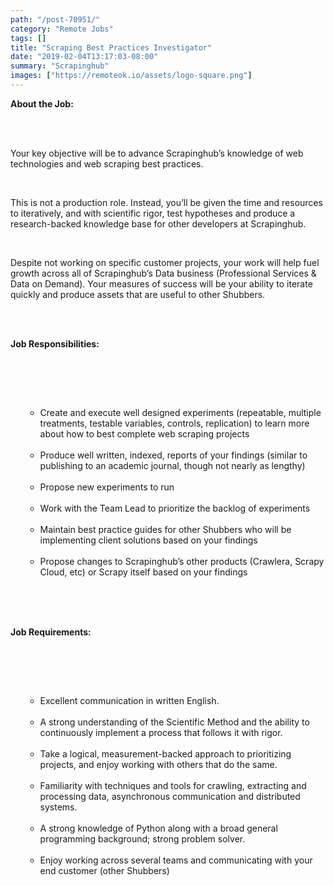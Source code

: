 ```yaml
---
path: "/post-70951/"
category: "Remote Jobs"
tags: []
title: "Scraping Best Practices Investigator"
date: "2019-02-04T13:17:03-08:00"
summary: "Scrapinghub"
images: ["https://remoteok.io/assets/logo-square.png"]
---
```


<p><strong>About the Job:</strong></p><br /><br /><p>Your key objective will be to advance Scrapinghub&rsquo;s knowledge of web technologies and web scraping best practices.</p><br /><p>This is not a production role. Instead, you&rsquo;ll be given the time and resources to iteratively, and with scientific rigor, test hypotheses and produce a research-backed knowledge base for other developers at Scrapinghub.</p><br /><p>Despite not working on specific customer projects, your work will help fuel growth across all of Scrapinghub&rsquo;s Data business (Professional Services &amp; Data on Demand). Your measures of success will be your ability to iterate quickly and produce assets that are useful to other Shubbers.</p><br /><br /><p><strong>Job Responsibilities:</strong></p><br /><ul><br /><ul><br /><li>Create and execute well designed experiments (repeatable, multiple treatments, testable variables, controls, replication) to learn more about how to best complete web scraping projects</li><br /><li>Produce well written, indexed, reports of your findings (similar to publishing to an academic journal, though not nearly as lengthy)</li><br /><li>Propose new experiments to run</li><br /><li>Work with the Team Lead to prioritize the backlog of experiments</li><br /><li>Maintain best practice guides for other Shubbers who will be implementing client solutions based on your findings</li><br /><li>Propose changes to Scrapinghub&rsquo;s other products (Crawlera, Scrapy Cloud, etc) or Scrapy itself based on your findings</li><br /></ul><br /></ul><br /><p><strong>Job Requirements:</strong></p><br /><ul><br /><ul><br /><li>Excellent communication in written English.</li><br /><li>A strong understanding of the Scientific Method and the ability to continuously implement a process that follows it with rigor.</li><br /><li>Take a logical, measurement-backed approach to prioritizing projects, and enjoy working with others that do the same.</li><br /><li>Familiarity with techniques and tools for crawling, extracting and processing data, asynchronous communication and distributed systems.</li><br /><li>A strong knowledge of Python along with a broad general programming background; strong problem solver.</li><br /><li>Enjoy working across several teams and communicating with your end customer (other Shubbers)</li><br /></ul><br /></ul>
